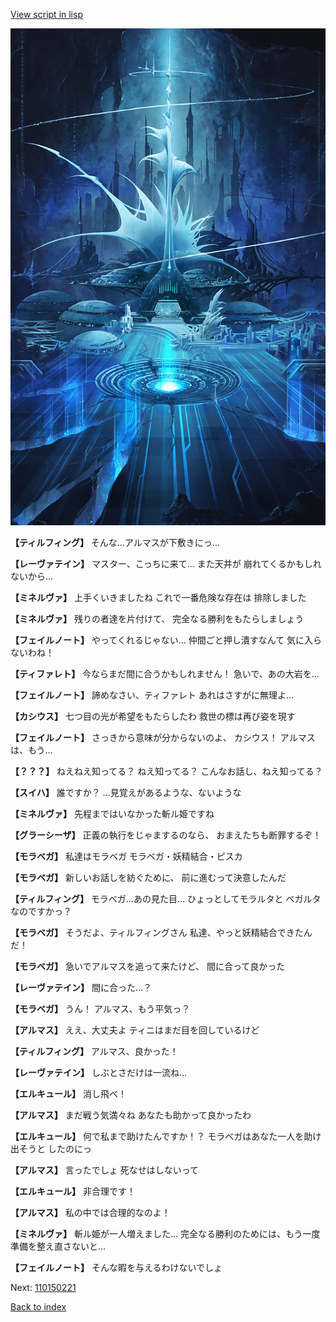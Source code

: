[View script in lisp](../scripts/110150211.txt)

![profound_nolight.png](../images/backgrounds/profound_nolight.png)

**【ティルフィング】**
そんな…アルマスが下敷きにっ…

**【レーヴァテイン】**
マスター、こっちに来て…
また天井が
崩れてくるかもしれないから…

**【ミネルヴァ】**
上手くいきましたね
これで一番危険な存在は
排除しました

**【ミネルヴァ】**
残りの者達を片付けて、
完全なる勝利をもたらしましょう

**【フェイルノート】**
やってくれるじゃない…
仲間ごと押し潰すなんて
気に入らないわね！

**【ティファレト】**
今ならまだ間に合うかもしれません！
急いで、あの大岩を…

**【フェイルノート】**
諦めなさい、ティファレト
あれはさすがに無理よ…

**【カシウス】**
七つ目の光が希望をもたらしたわ
救世の標は再び姿を現す

**【フェイルノート】**
さっきから意味が分からないのよ、
カシウス！
アルマスは、もう…

**【？？？】**
ねえねえ知ってる？
ねえ知ってる？
こんなお話し、ねえ知ってる？

**【スイハ】**
誰ですか？
…見覚えがあるような、ないような

**【ミネルヴァ】**
先程まではいなかった斬ル姫ですね

**【グラーシーザ】**
正義の執行をじゃまするのなら、
おまえたちも断罪するぞ！

**【モラベガ】**
私達はモラベガ
モラベガ・妖精結合・ピスカ

**【モラベガ】**
新しいお話しを紡ぐために、
前に進むって決意したんだ

**【ティルフィング】**
モラベガ…あの見た目…
ひょっとしてモラルタと
ベガルタなのですかっ？

**【モラベガ】**
そうだよ、ティルフィングさん
私達、やっと妖精結合できたんだ！

**【モラベガ】**
急いでアルマスを追って来たけど、
間に合って良かった

**【レーヴァテイン】**
間に合った…？

**【モラベガ】**
うん！
アルマス、もう平気っ？

**【アルマス】**
ええ、大丈夫よ
ティニはまだ目を回しているけど

**【ティルフィング】**
アルマス、良かった！

**【レーヴァテイン】**
しぶとさだけは一流ね…

**【エルキュール】**
消し飛べ！

**【アルマス】**
まだ戦う気満々ね
あなたも助かって良かったわ

**【エルキュール】**
何で私まで助けたんですか！？
モラベガはあなた一人を助け出そうと
したのにっ

**【アルマス】**
言ったでしょ
死なせはしないって

**【エルキュール】**
非合理です！

**【アルマス】**
私の中では合理的なのよ！

**【ミネルヴァ】**
斬ル姫が一人増えました…
完全なる勝利のためには、もう一度
準備を整え直さないと…

**【フェイルノート】**
そんな暇を与えるわけないでしょ

Next: [110150221](110150221.md)

[Back to index](index.md)
